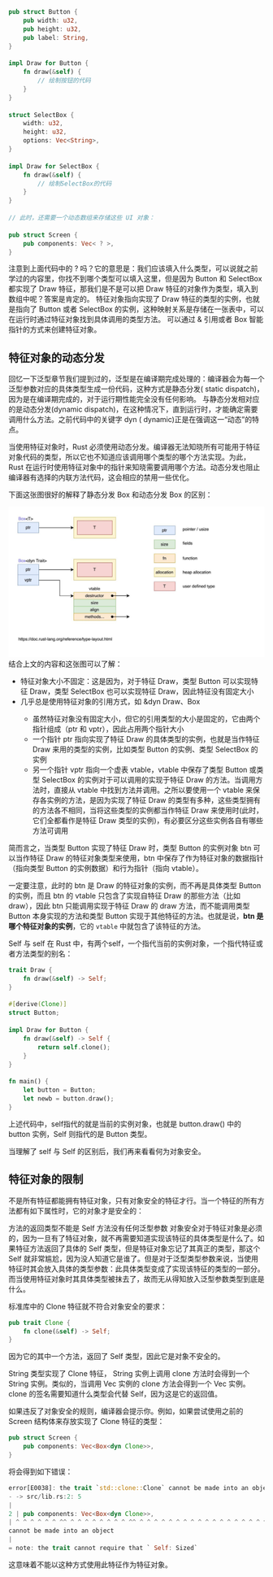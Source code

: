 ```rust
pub struct Button {
    pub width: u32,
    pub height: u32,
    pub label: String,
}

impl Draw for Button {
    fn draw(&self) {
        // 绘制按钮的代码
    }
}

struct SelectBox {
    width: u32,
    height: u32,
    options: Vec<String>,
}

impl Draw for SelectBox {
    fn draw(&self) {
        // 绘制SelectBox的代码
    }
}

// 此时，还需要一个动态数组来存储这些 UI 对象：

pub struct Screen {
    pub components: Vec< ? >,
}
```

注意到上面代码中的 ? 吗？它的意思是：我们应该填入什么类型，可以说就之前学过的内容里，你找不到哪个类型可以填入这里，但是因为
Button 和 SelectBox 都实现了 Draw 特征，那我们是不是可以把 Draw 特征的对象作为类型，填入到数组中呢？答案是肯定的。
特征对象指向实现了 Draw 特征的类型的实例，也就是指向了 Button 或者 SelectBox 的实例，这种映射关系是存储在一张表中，可以在运行时通过特征对象找到具体调用的类型方法。
可以通过 & 引用或者 Box<T> 智能指针的方式来创建特征对象。

## 特征对象的动态分发

回忆一下泛型章节我们提到过的，泛型是在编译期完成处理的：编译器会为每一个泛型参数对应的具体类型生成一份代码，这种方式是静态分发(
static dispatch)，因为是在编译期完成的，对于运行期性能完全没有任何影响。
与静态分发相对应的是动态分发(dynamic dispatch)，在这种情况下，直到运行时，才能确定需要调用什么方法。之前代码中的关键字 dyn (
dynamic)正是在强调这一“动态”的特点。

当使用特征对象时，Rust 必须使用动态分发。编译器无法知晓所有可能用于特征对象代码的类型，所以它也不知道应该调用哪个类型的哪个方法实现。为此，Rust
在运行时使用特征对象中的指针来知晓需要调用哪个方法。动态分发也阻止编译器有选择的内联方法代码，这会相应的禁用一些优化。

下面这张图很好的解释了静态分发 Box<T> 和动态分发 Box<dyn Trait> 的区别：

![dyn.png](dyn.png)
结合上文的内容和这张图可以了解：

* 特征对象大小不固定：这是因为，对于特征 Draw，类型 Button 可以实现特征 Draw，类型 SelectBox 也可以实现特征 Draw，因此特征没有固定大小
* 几乎总是使用特征对象的引用方式，如 &dyn Draw、Box<dyn Draw>
    * 虽然特征对象没有固定大小，但它的引用类型的大小是固定的，它由两个指针组成（ptr 和 vptr），因此占用两个指针大小
    * 一个指针 ptr 指向实现了特征 Draw 的具体类型的实例，也就是当作特征 Draw 来用的类型的实例，比如类型 Button 的实例、类型
      SelectBox 的实例
    * 另一个指针 vptr 指向一个虚表 vtable，vtable 中保存了类型 Button 或类型 SelectBox 的实例对于可以调用的实现于特征
      Draw 的方法。当调用方法时，直接从 vtable 中找到方法并调用。之所以要使用一个 vtable 来保存各实例的方法，是因为实现了特征
      Draw 的类型有多种，这些类型拥有的方法各不相同，当将这些类型的实例都当作特征 Draw 来使用时(此时，它们全都看作是特征
      Draw 类型的实例)，有必要区分这些实例各自有哪些方法可调用

简而言之，当类型 Button 实现了特征 Draw 时，类型 Button 的实例对象 btn 可以当作特征 Draw 的特征对象类型来使用，btn
中保存了作为特征对象的数据指针（指向类型 Button 的实例数据）和行为指针（指向 vtable）。

一定要注意，此时的 btn 是 Draw 的特征对象的实例，而不再是具体类型 Button 的实例，而且 btn 的 vtable 只包含了实现自特征 Draw
的那些方法（比如 draw），因此 btn 只能调用实现于特征 Draw 的 draw 方法，而不能调用类型 Button 本身实现的方法和类型 Button
实现于其他特征的方法。也就是说，**btn 是哪个特征对象的实例**，它的 `vtable` 中就包含了该特征的方法。

Self 与 self
在 Rust 中，有两个self，一个指代当前的实例对象，一个指代特征或者方法类型的别名：

```rust
trait Draw {
    fn draw(&self) -> Self;
}

#[derive(Clone)]
struct Button;

impl Draw for Button {
    fn draw(&self) -> Self {
        return self.clone();
    }
}

fn main() {
    let button = Button;
    let newb = button.draw();
}
```

上述代码中，self指代的就是当前的实例对象，也就是 button.draw() 中的 button 实例，Self 则指代的是 Button 类型。

当理解了 self 与 Self 的区别后，我们再来看看何为对象安全。

## 特征对象的限制

不是所有特征都能拥有特征对象，只有对象安全的特征才行。当一个特征的所有方法都有如下属性时，它的对象才是安全的：

方法的返回类型不能是 Self
方法没有任何泛型参数
对象安全对于特征对象是必须的，因为一旦有了特征对象，就不再需要知道实现该特征的具体类型是什么了。如果特征方法返回了具体的
Self 类型，但是特征对象忘记了其真正的类型，那这个 Self
就非常尴尬，因为没人知道它是谁了。但是对于泛型类型参数来说，当使用特征时其会放入具体的类型参数：此具体类型变成了实现该特征的类型的一部分。而当使用特征对象时其具体类型被抹去了，故而无从得知放入泛型参数类型到底是什么。

标准库中的 Clone 特征就不符合对象安全的要求：

```rust
pub trait Clone {
    fn clone(&self) -> Self;
}
```

因为它的其中一个方法，返回了 Self 类型，因此它是对象不安全的。

String 类型实现了 Clone 特征， String 实例上调用 clone 方法时会得到一个 String 实例。类似的，当调用 Vec<T> 实例的 clone
方法会得到一个 Vec<T> 实例。clone 的签名需要知道什么类型会代替 Self，因为这是它的返回值。

如果违反了对象安全的规则，编译器会提示你。例如，如果尝试使用之前的 Screen 结构体来存放实现了 Clone 特征的类型：

```rust
pub struct Screen {
    pub components: Vec<Box<dyn Clone>>,
}
```

将会得到如下错误：

```rust
error[E0038]: the trait `std::clone::Clone` cannot be made into an object
- -> src/lib.rs:2: 5
|
2 | pub components: Vec<Box<dyn Clone>>,
| ^ ^ ^ ^ ^ ^ ^^ ^ ^ ^ ^ ^ ^ ^ ^ ^^ ^ ^ ^ ^ ^ ^ ^ ^ ^ ^ ^ ^ ^ ^ ^ ^ ^ the trait `std::clone::Clone`
cannot be made into an object
|
= note: the trait cannot require that ` Self: Sized`
```

这意味着不能以这种方式使用此特征作为特征对象。